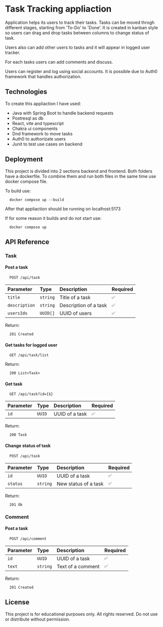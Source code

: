 # Task Tracking appliaction

Application helps its users to track their tasks. Tasks can be moved throgh different stages, starting from 'To-Do' to 'Done'. It is created in kanban style so users can drag and drop tasks between columns to change status of task.

Users also can add other users to tasks and it will appear in logged user tracker.

For each tasks users can add comments and discuss.

Users can register and log using social accounts. It is possible due to Auth0 framework that handles authorization.

## Technologies

To create this appliaction I have used:

* Java with Spring Boot to handle backend requests
* Postresql as db
* React, vite and typescript
* Chakra ui components
* Dnd framework to move tasks
* Auth0 to authorizate users
* Junit to test use cases on backend






## Deployment

This project is divided into 2 sections backend and frontend. Both folders have a dockerfile. To combine them and run both files in the same time use docker compose file.

To build use:
```
  docker compose up --build
```

After that appliaction should be running on localhost:5173

If for some reason it builds and do not start use:

```
  docker compose up
```
## API Reference

### Task

#### Post a task

```
  POST /api/task
```

| Parameter | Type     | Description                | Required |
| :-------- | :------- | :------------------------- | :------- |
| `title`   | `string` |Title of a task| `✅`
| `description`   | `string` |Description of a task| `✅`
| `usersIds`   | `UUID[]` |UUID of users| `✅`

Return:
```
  201 Created
```

#### Get tasks for logged user

```
  GET /api/task/list
```
Return:
```
  200 List<Task>
```

#### Get task

```
  GET /api/task?id={$}
```

| Parameter | Type     | Description                | Required |
| :-------- | :------- | :------------------------- | :------- |
| `id`   | `UUID` |UUID of a task| `✅`

Return:
```
  200 Task
```

#### Change status of task

```
  POST /api/task
```

| Parameter | Type     | Description                | Required |
| :-------- | :------- | :------------------------- | :------- |
| `id`   | `UUID` |UUID of a task| `✅`
| `status`   | `string` |New status of a task| `✅`

Return:
```
  201 Ok
```

### Comment

#### Post a task

```
  POST /api/comment
```

| Parameter | Type     | Description                | Required |
| :-------- | :------- | :------------------------- | :------- |
| `id`   | `UUID` |UUID of a task| `✅`
| `text`   | `string` |Text of a comment| `✅`

Return:
```
  201 Created
```


## License

This project is for educational purposes only. All rights reserved. Do not use or distribute without permission.

